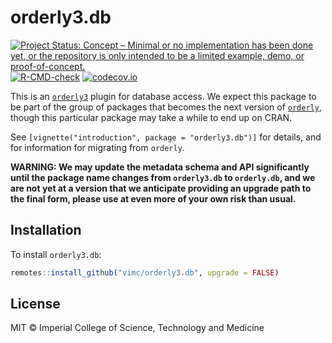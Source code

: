 # orderly3.db

<!-- badges: start -->
[![Project Status: Concept – Minimal or no implementation has been done yet, or the repository is only intended to be a limited example, demo, or proof-of-concept.](https://www.repostatus.org/badges/latest/concept.svg)](https://www.repostatus.org/#concept)
[![R-CMD-check](https://github.com/vimc/orderly3.db/actions/workflows/R-CMD-check.yaml/badge.svg)](https://github.com/vimc/orderly3.db/actions/workflows/R-CMD-check.yaml)
[![codecov.io](https://codecov.io/github/vimc/orderly3.db/coverage.svg?branch=main)](https://codecov.io/github/vimc/orderly3.db?branch=main)
<!-- badges: end -->

This is an [`orderly3`](https://mrc-ide.github.io/orderly3) plugin for database access. We expect this package to be part of the group of packages that becomes the next version of [`orderly`](https://vaccineimpact.org/orderly), though this particular package may take a while to end up on CRAN.

See `[vignette("introduction", package = "orderly3.db")]` for details, and for information for migrating from `orderly`.

**WARNING: We may update the metadata schema and API significantly until the package name changes from `orderly3.db` to `orderly.db`, and we are not yet at a version that we anticipate providing an upgrade path to the final form, please use at even more of your own risk than usual.**

## Installation

To install `orderly3.db`:

```r
remotes::install_github("vimc/orderly3.db", upgrade = FALSE)
```

## License

MIT © Imperial College of Science, Technology and Medicine

